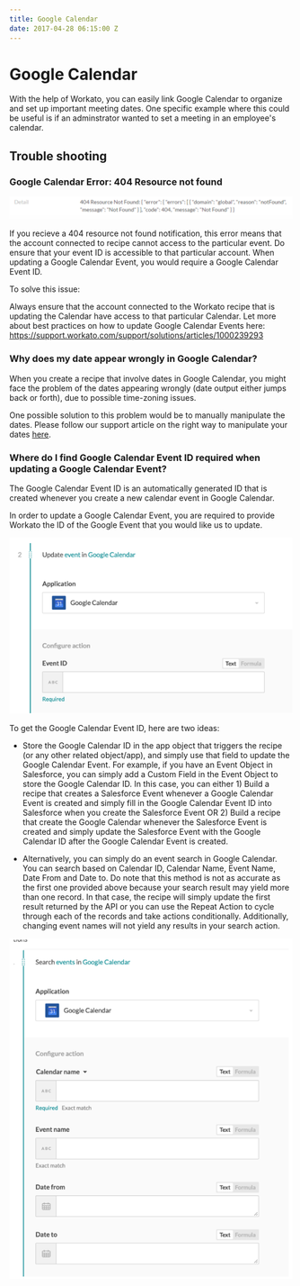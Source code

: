 ```yaml
---
title: Google Calendar
date: 2017-04-28 06:15:00 Z
---
```


# Google Calendar

With the help of Workato, you can easily link Google Calendar to organize and set up important meeting dates. One specific example where this could be useful is if an adminstrator wanted to set a meeting in an employee's calendar. 

## Trouble shooting

### Google Calendar Error: 404 Resource not found

![Error message](/assets/images/connectors/google-calendar/error-message.png)

If you recieve a 404 resource not found notification, this error means that the account connected to recipe cannot access to the particular event. Do ensure that your event ID is accessible to that particular account. When updating a Google Calendar Event, you would require a Google Calendar Event ID.

To solve this issue:

Always ensure that the account connected to the Workato recipe that is updating the Calendar have access to that particular Calendar. Let more about best practices on how to update Google Calendar Events here: https://support.workato.com/support/solutions/articles/1000239293


###  Why does my date appear wrongly in Google Calendar?

When you create a recipe that involve dates in Google Calendar, you might face the problem of the dates appearing wrongly (date output either jumps back or forth), due to possible time-zoning issues. 

One possible solution to this problem would be to manually manipulate the dates. Please follow our support article on the right way to manipulate your dates [here](https://support.workato.com/support/solutions/articles/1000177317-formula-mode-date-functions%20).

###  Where do I find Google Calendar Event ID required when updating a Google Calendar Event?


The Google Calendar Event ID is an automatically generated ID that is created whenever you create a new calendar event in Google Calendar. 

In order to update a Google Calendar Event, you are required to provide Workato the ID of the Google Event that you would like us to update.


![Event ID](/assets/images/connectors/google-calendar/google-calendar-message.png)


To get the Google Calendar Event ID, here are two ideas:

* Store the Google Calendar ID in the app object that triggers the recipe (or any other related object/app), and simply use that field to update the Google Calendar Event. For example, if you have an Event Object in Salesforce, you can simply add a Custom Field in the Event Object to store the Google Calendar ID. In this case, you can either 1) Build a recipe that creates a Salesforce Event whenever a Google Calendar Event is created and simply fill in the Google Calendar Event ID into Salesforce when you create the Salesforce Event OR 2) Build a recipe that create the Google Calendar whenever the Salesforce Event is created and simply update the Salesforce Event with the Google Calendar ID after the Google Calendar Event is created.

* Alternatively, you can simply do an event search in Google Calendar. You can search based on Calendar ID, Calendar Name, Event Name, Date From and Date to. Do note that this method is not as accurate as the first one provided above because your search result may yield more than one record. In that case, the recipe will simply update the first result returned by the API or you can use the Repeat Action to cycle through each of the records and take actions conditionally. Additionally, changing event names will not yield any results in your search action.

![Correct message](/assets/images/connectors/google-calendar/search-events.png)
